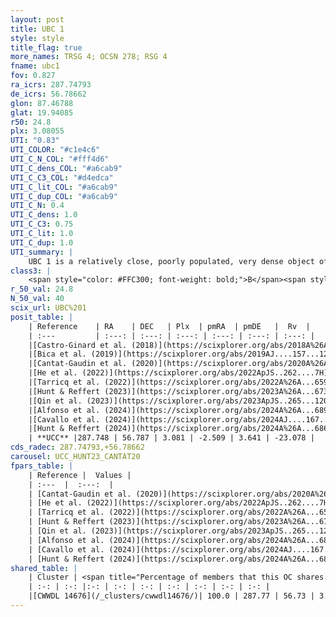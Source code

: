 ```yaml
---
layout: post
title: UBC 1
style: style
title_flag: true
more_names: TRSG 4; OCSN 278; RSG 4
fname: ubc1
fov: 0.827
ra_icrs: 287.74793
de_icrs: 56.78662
glon: 87.46788
glat: 19.94085
r50: 24.8
plx: 3.08055
UTI: "0.83"
UTI_COLOR: "#c1e4c6"
UTI_C_N_COL: "#fff4d6"
UTI_C_dens_COL: "#a6cab9"
UTI_C_C3_COL: "#d4edca"
UTI_C_lit_COL: "#a6cab9"
UTI_C_dup_COL: "#a6cab9"
UTI_C_N: 0.4
UTI_C_dens: 1.0
UTI_C_C3: 0.75
UTI_C_lit: 1.0
UTI_C_dup: 1.0
UTI_summary: |
    UBC 1 is a relatively close, poorly populated, very dense object of high C3 quality. It is very well-studied in the literature. This object shares a large percentage of members with a later reported entry.
class3: |
    <span style="color: #FFC300; font-weight: bold;">B</span><span style="color: green; font-weight: bold;">A</span>
r_50_val: 24.8
N_50_val: 40
scix_url: UBC%201
posit_table: |
    | Reference    | RA    | DEC   | Plx  | pmRA  | pmDE   |  Rv  |
    | :---         | :---: | :---: | :---: | :---: | :---: | :---: |
    |[Castro-Ginard et al. (2018)](https://scixplorer.org/abs/2018A%26A...618A..59C) | 287.998 | 56.833 | 3.051 | -2.493 | 3.694 | -21.46 |
    |[Bica et al. (2019)](https://scixplorer.org/abs/2019AJ....157...12B) | 287.824 | 56.624 | -- | -- | -- | -- |
    |[Cantat-Gaudin et al. (2020)](https://scixplorer.org/abs/2020A%26A...640A...1C) | 287.87 | 56.801 | 3.049 | -2.579 | 3.649 | -- |
    |[He et al. (2022)](https://scixplorer.org/abs/2022ApJS..262....7H) | 287.959 | 56.89 | 3.084 | -2.471 | 3.728 | -- |
    |[Tarricq et al. (2022)](https://scixplorer.org/abs/2022A%26A...659A..59T) | 287.68 | 56.955 | 3.089 | -2.471 | 3.628 | -- |
    |[Hunt & Reffert (2023)](https://scixplorer.org/abs/2023A%26A...673A.114H) | 287.696 | 56.523 | 3.086 | -2.489 | 3.734 | -24.333 |
    |[Qin et al. (2023)](https://scixplorer.org/abs/2023ApJS..265...12Q) | 287.84 | 56.86 | 3.06 | -2.5 | 3.6 | -23.18 |
    |[Alfonso et al. (2024)](https://scixplorer.org/abs/2024A%26A...689A..18A) | 288.032 | 56.887 | 3.049 | -2.479 | 3.717 | -- |
    |[Cavallo et al. (2024)](https://scixplorer.org/abs/2024AJ....167...12C) | 288.053 | 56.753 | 3.08 | -- | -- | -- |
    |[Hunt & Reffert (2024)](https://scixplorer.org/abs/2024A%26A...686A..42H) | 287.696 | 56.523 | 3.086 | -2.489 | 3.734 | -24.333 |
    | **UCC** |287.748 | 56.787 | 3.081 | -2.509 | 3.641 | -23.078 | 
cds_radec: 287.74793,+56.78662
carousel: UCC_HUNT23_CANTAT20
fpars_table: |
    | Reference |  Values |
    | :---  |  :---:  |
    | [Cantat-Gaudin et al. (2020)](https://scixplorer.org/abs/2020A%26A...640A...1C) | `AVNN=0.35, DMNN=7.57, AgeNN=7.84` |
    | [He et al. (2022)](https://scixplorer.org/abs/2022ApJS..262....7H) | `A0=0.35, logAge=7.9` |
    | [Tarricq et al. (2022)](https://scixplorer.org/abs/2022A%26A...659A..59T) | `Dist=324, logAgeNN=7.85` |
    | [Hunt & Reffert (2023)](https://scixplorer.org/abs/2023A%26A...673A.114H) | `AV50=0.062, diffAV50=0.405, MOD50=7.51, logAge50=8.048` |
    | [Qin et al. (2023)](https://scixplorer.org/abs/2023ApJS..265...12Q) | `E(B-V)=0.04, m-M=7.55, logt=7.95` |
    | [Alfonso et al. (2024)](https://scixplorer.org/abs/2024A%26A...689A..18A) | `AV=0.34826, MOD=7.57080, logAge=7.95124, Z=0.00924` |
    | [Cavallo et al. (2024)](https://scixplorer.org/abs/2024AJ....167...12C) | `AV50=0.39, dMod50=7.62, logAge50=7.94, [Fe/H]50=0.26` |
    | [Hunt & Reffert (2024)](https://scixplorer.org/abs/2024A%26A...686A..42H) | `MassJ=108.336` |
shared_table: |
    | Cluster | <span title="Percentage of members that this OC shares with the ones listed">%</span>   | RA   | DEC   | Plx   | pmRA  | pmDE  | Rv | UTI |
    | :-: | :-: |:-: | :-: | :-: | :-: | :-: | :-: | :-: |
    |[CWWDL 14676](/_clusters/cwwdl14676/)| 100.0 | 287.77 | 56.73 | 3.08 | -2.5 | 3.63 | -23.34 |0.12 |
---
```

